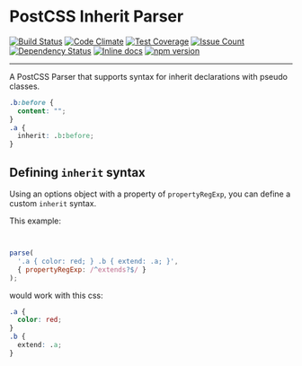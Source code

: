 # PostCSS Inherit Parser

[![Build Status](https://travis-ci.org/GarthDB/postcss-inherit-parser.svg?branch=master)](https://travis-ci.org/GarthDB/postcss-inherit-parser) [![Code Climate](https://codeclimate.com/github/GarthDB/postcss-inherit-parser/badges/gpa.svg)](https://codeclimate.com/github/GarthDB/postcss-inherit-parser) [![Test Coverage](https://codeclimate.com/github/GarthDB/postcss-inherit-parser/badges/coverage.svg)](https://codeclimate.com/github/GarthDB/postcss-inherit-parser/coverage) [![Issue Count](https://codeclimate.com/github/GarthDB/postcss-inherit-parser/badges/issue_count.svg)](https://codeclimate.com/github/GarthDB/postcss-inherit-parser) [![Dependency Status](https://david-dm.org/GarthDB/postcss-inherit-parser.svg)](https://david-dm.org/GarthDB/postcss-inherit-parser) [![Inline docs](http://inch-ci.org/github/GarthDB/postcss-inherit-parser.svg?branch=master)](http://inch-ci.org/github/GarthDB/postcss-inherit-parser) [![npm version](https://badge.fury.io/js/postcss-inherit-parser.svg)](https://badge.fury.io/js/postcss-inherit-parser)

---

A PostCSS Parser that supports syntax for inherit declarations with pseudo classes.

```css
.b:before {
  content: "";
}
.a {
  inherit: .b:before;
}
```

## Defining `inherit` syntax

Using an options object with a property of `propertyRegExp`, you can define a custom `inherit` syntax.

This example:

```js


parse(
  '.a { color: red; } .b { extend: .a; }',
  { propertyRegExp: /^extends?$/ }
);
```

would work with this css:

```css
.a {
  color: red;
}
.b {
  extend: .a;
}
```
